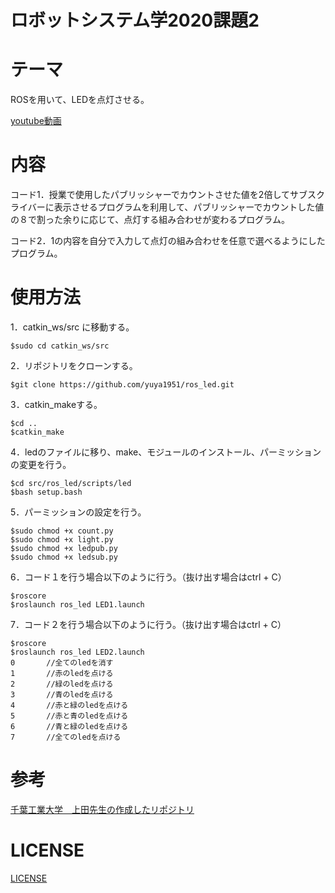 # ロボットシステム学2020課題2

# テーマ
ROSを用いて、LEDを点灯させる。

[youtube動画](https://www.youtube.com/watch?v=QerocIwOUpk&feature=youtu.be)

# 内容
コード1．授業で使用したパブリッシャーでカウントさせた値を2倍してサブスクライバーに表示させるプログラムを利用して、パブリッシャーでカウントした値の８で割った余りに応じて、点灯する組み合わせが変わるプログラム。

コード2．1の内容を自分で入力して点灯の組み合わせを任意で選べるようにしたプログラム。

# 使用方法
1．catkin_ws/src に移動する。
  
    $sudo cd catkin_ws/src
  
2．リポジトリをクローンする。

    $git clone https://github.com/yuya1951/ros_led.git
    
3．catkin_makeする。

    $cd ..
    $catkin_make

4．ledのファイルに移り、make、モジュールのインストール、パーミッションの変更を行う。

    $cd src/ros_led/scripts/led
    $bash setup.bash
    
5．パーミッションの設定を行う。

    $sudo chmod +x count.py
    $sudo chmod +x light.py
    $sudo chmod +x ledpub.py
    $sudo chmod +x ledsub.py

6．コード１を行う場合以下のように行う。（抜け出す場合はctrl + C）

    $roscore
    $roslaunch ros_led LED1.launch  

7．コード２を行う場合以下のように行う。（抜け出す場合はctrl + C）

    $roscore
    $roslaunch ros_led LED2.launch
    0       //全てのledを消す
    1       //赤のledを点ける
    2       //緑のledを点ける
    3       //青のledを点ける
    4       //赤と緑のledを点ける
    5       //赤と青のledを点ける
    6       //青と緑のledを点ける
    7       //全てのledを点ける
    

# 参考

[千葉工業大学　上田先生の作成したリポジトリ](https://github.com/ryuichiueda/robosys_device_drivers)

# LICENSE

[LICENSE](https://github.com/yuya1951/ros_led/blob/main/COPYING)
    
    
